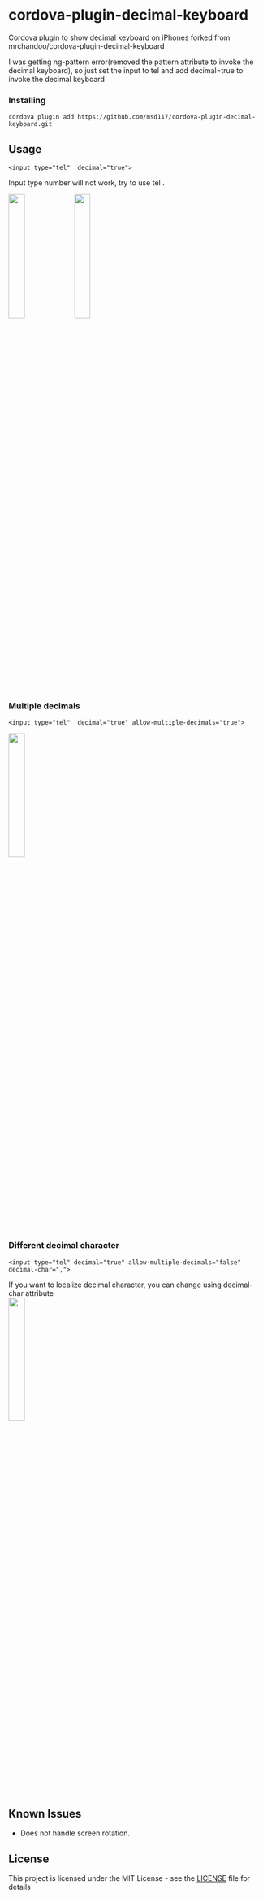 # cordova-plugin-decimal-keyboard

Cordova plugin to show decimal keyboard on iPhones forked from mrchandoo/cordova-plugin-decimal-keyboard

I was getting ng-pattern error(removed the pattern attribute to invoke the decimal keyboard), so just set the input to tel and add decimal=true to invoke the decimal keyboard

### Installing

```
cordova plugin add https://github.com/msd117/cordova-plugin-decimal-keyboard.git

```
## Usage

```
<input type="tel"  decimal="true">
```
Input type number will not work, try to use tel .

<img src=https://github.com/mrchandoo/cordova-plugin-decimal-keyboard/blob/master/screenshots/Basic%20Usage.PNG width=25% height=25% />     <img src=https://github.com/mrchandoo/cordova-plugin-decimal-keyboard/blob/master/screenshots/Basic%20Usage%20Typed%20Content.PNG width=25% height=25% />


### Multiple decimals

```
<input type="tel"  decimal="true" allow-multiple-decimals="true">
```
<img src=https://github.com/mrchandoo/cordova-plugin-decimal-keyboard/blob/master/screenshots/Multiple%20Decimals.PNG width=25% height=25% />

### Different decimal character

```
<input type="tel" decimal="true" allow-multiple-decimals="false" decimal-char=",">
```
If you want to localize decimal character, you can change using decimal-char attribute  
<img src=https://github.com/mrchandoo/cordova-plugin-decimal-keyboard/blob/master/screenshots/Different%20Decimal%20Char.PNG width=25% height=25% />

## Known Issues
* Does not handle screen rotation.
## License

This project is licensed under the MIT License - see the [LICENSE](LICENSE) file for details
